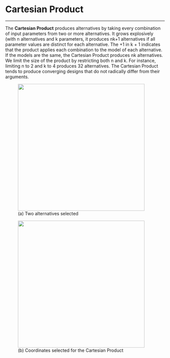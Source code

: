 # Cartesian Product

***

The **Cartesian Product** produces alternatives by taking every combination of input
parameters from two or more alternatives. It grows explosively (with n alternatives
and k parameters, it produces nk+1 alternatives if all parameter values are distinct for
each alternative. The +1 in k + 1 indicates that the product applies each combination
to the model of each alternative. If the models are the same, the Cartesian Product
produces nk alternatives. We limit the size of the product by restricting both n and k.
For instance, limiting n to 2 and k to 4 produces 32 alternatives. The Cartesian Product
tends to produce converging designs that do not radically differ from their arguments.

<figure>
    <img src="https://raw.githubusercontent.com/dstar-design-gallery/dstar-docs/master/media/cp-init" width="400" />
    <figcaption>(a) Two alternatives selected</figcaption>
</figure>

<figure>
    <img src="https://raw.githubusercontent.com/dstar-design-gallery/dstar-docs/master/media/cp-done" width="400" />
    <figcaption>(b) Coordinates selected for the Cartesian Product</figcaption>
</figure>
